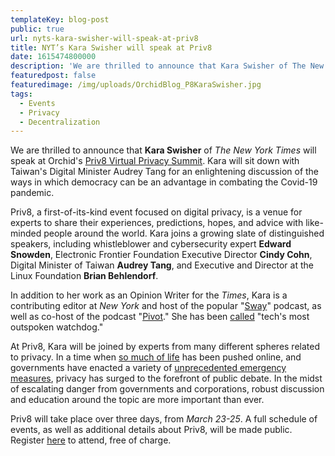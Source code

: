 ```yaml
---
templateKey: blog-post
public: true
url: nyts-kara-swisher-will-speak-at-priv8
title: NYT’s Kara Swisher will speak at Priv8
date: 1615474800000
description: 'We are thrilled to announce that Kara Swisher of The New York Times will speak at Orchid’s Priv8 Virtual Privacy Summit.'
featuredpost: false
featuredimage: /img/uploads/OrchidBlog_P8KaraSwisher.jpg
tags:
  - Events
  - Privacy
  - Decentralization
---
```

We are thrilled to announce that **Kara Swisher** of *The New York Times* will speak at Orchid's [Priv8 Virtual Privacy Summit](https://www.orchid.com/priv8/). Kara will sit down with Taiwan's Digital Minister Audrey Tang for an enlightening discussion of the ways in which democracy can be an advantage in combating the Covid-19 pandemic.

Priv8, a first-of-its-kind event focused on digital privacy, is a venue for experts to share their experiences, predictions, hopes, and advice with like-minded people around the world. Kara joins a growing slate of distinguished speakers, including whistleblower and cybersecurity expert **Edward Snowden**,  Electronic Frontier Foundation Executive Director **Cindy Cohn**, Digital Minister of Taiwan **Audrey Tang**, and Executive and Director at the Linux Foundation **Brian Behlendorf**.

In addition to her work as an Opinion Writer for the *Times*, Kara is a contributing editor at *New York* and host of the popular "[Sway](https://www.nytimes.com/column/sway)" podcast, as well as co-host of the podcast "[Pivot](https://podcasts.voxmedia.com/show/pivot)." She has been [called](https://www.fastcompany.com/90475425/queer-50-kara-swisher) "tech's most outspoken watchdog."

At Priv8, Kara will be joined by experts from many different spheres related to privacy. In a time when [so much of life](/tips-for-protecting-your-privacy-while-working-from-home/) has been pushed online, and governments have enacted a variety of [unprecedented emergency measures](/defending-freedom-in-the-time-of-coronavirus/), privacy has surged to the forefront of public debate. In the midst of escalating danger from governments and corporations, robust discussion and education around the topic are more important than ever.

Priv8 will take place over three days, from *March 23-25*. A full schedule of events, as well as additional details about Priv8, will be made public. Register [here](https://www.orchid.com/priv8) to attend, free of charge.